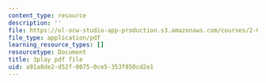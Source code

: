 ```yaml
---
content_type: resource
description: ''
file: https://ol-ocw-studio-app-production.s3.amazonaws.com/courses/2-627-fundamentals-of-photovoltaics-fall-2013/a91a8de2d52f00750ce5353f850cd2e1_BcVzc6IGwS0.pdf
file_type: application/pdf
learning_resource_types: []
resourcetype: Document
title: 3play pdf file
uid: a91a8de2-d52f-0075-0ce5-353f850cd2e1
---
```

